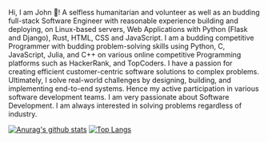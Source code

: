  Hi, I am John 👋! A selfless humanitarian and volunteer as well as an budding full-stack Software Engineer with reasonable experience building and deploying, on Linux-based servers, Web Applications with Python (Flask and Django), Rust, HTML, CSS and JavaScript. I am a budding competitive Programmer with budding problem-solving skills using Python, C, JavaScript, Julia, and C++ on various online competitive Programming platforms such as HackerRank, and TopCoders. I have a passion for creating efficient customer-centric software solutions to complex problems. Ultimately, I solve real-world challenges by designing, building, and implementing end-to-end systems. Hence my active participation in various software development teams. I am very passionate about Software Development. I am always interested in solving problems regardless of industry.

<!--
**Sirneij/Sirneij** is a ✨ _special_ ✨ repository because its `README.md` (this file) appears on your GitHub profile.

Here are some ideas to get you started:

- 🔭 I’m currently working on ...
- 🌱 I’m currently learning ...
- 👯 I’m looking to collaborate on ...
- 🤔 I’m looking for help with ...
- 💬 Ask me about ...
- 📫 How to reach me: ...
- 😄 Pronouns: ...
- ⚡ Fun fact: ...
-->
[![Anurag's github stats](https://github-readme-stats.vercel.app/api?username=Sirneij&show_icons=true&theme=radical)](https://github.com/anuraghazra/github-readme-stats)
[![Top Langs](https://github-readme-stats.vercel.app/api/top-langs/?username=Sirneij&layout=compact)](https://github.com/anuraghazra/github-readme-stats)
